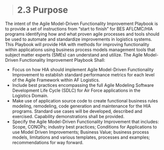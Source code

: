 ># **2.3** Purpose

The intent of the Agile Model-Driven Functionality Improvement Playbook is to provide a set of instructions from “start to finish” for BES AFLCMC/HIA programs identifying how and what proven agile processes and tools should be used to automate and standardize improvements in logistics systems.  This Playbook will provide HIA with methods for improving functionality within applications using business process models management tools that subject matter experts (SMEs) can understand and utilize.  The Agile Model-Driven Functionality Improvement Playbook Shall:

- Focus on how HIA should implement Agile Model-Driven Functionality Improvement to establish standard performance metrics for each level of the Agile Framework within AF Logistics.
- Include best practices encompassing the full Agile Modeling Software Development Life Cycle (SDLC) for Air Force applications in the Logistics Domain.
- Make use of application source code to create functional business rules modeling, remodeling, code generation and maintenance for the HIA programs.  Standard use cases will be developed, described and exercised.  Capability demonstrations shall be provided.
- Specify the Agile Model-Driven Functionality Improvement that includes: Scope, CONOPs; industry best practices; Conditions for Applications to use Model Driven Improvements; Business Value; business process models, limitations and various templates, processes and examples; recommendations for way forward.

